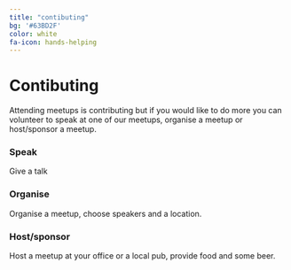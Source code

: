 ```yaml
---
title: "contibuting"
bg: '#63BD2F'
color: white
fa-icon: hands-helping
---
```


# Contibuting

Attending meetups is contributing but if you would like to do more you can volunteer to speak at one of our meetups, organise a meetup or host/sponsor a meetup.

### Speak

Give a talk

### Organise

Organise a meetup, choose speakers and a location.

### Host/sponsor

Host a meetup at your office or a local pub, provide food and some beer.
